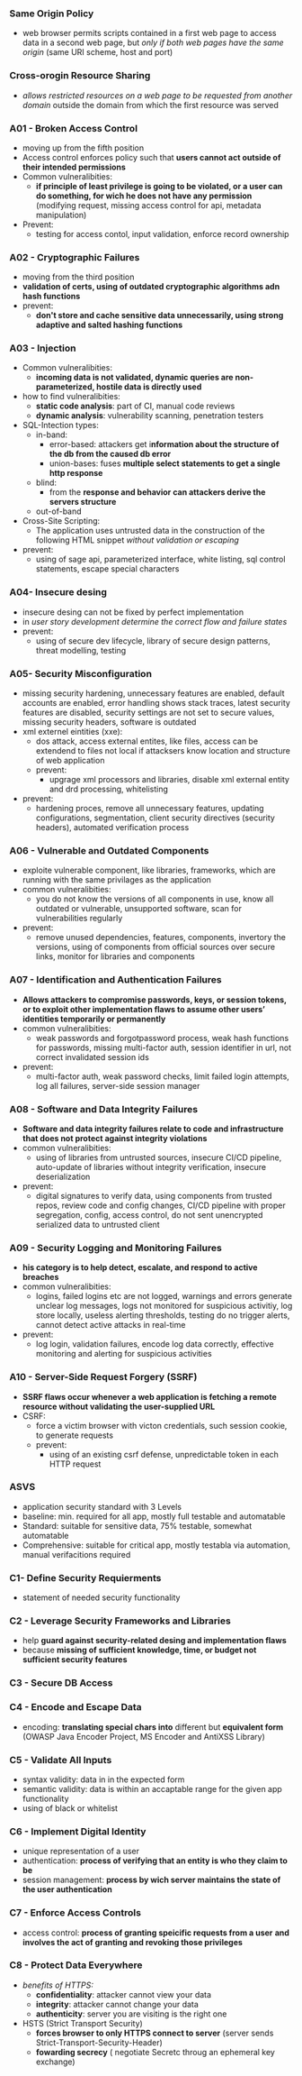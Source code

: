 ### Same Origin Policy
- web browser permits scripts contained in a first web page to access data in a second web page, but _only if both web pages have the same origin_ (same URI scheme, host and port)

### Cross-orogin Resource Sharing
- _allows restricted resources on a web page to be requested from another domain_ outside the domain from which the first resource was served

### A01 - Broken Access Control
- moving up from the fifth position
- Access control enforces policy such that **users cannot act outside of their intended permissions**
- Common vulneralibities:
	- __if principle of least privilege is going to be violated, or a user can do something, for wich he does not have any permission__ (modifying request, missing access control for api, metadata manipulation)
- Prevent:
	- testing for access contol, input validation, enforce record ownership

### A02 - Cryptographic Failures
- moving from the third position
- **validation of certs, using of outdated cryptographic algorithms adn hash functions**
- prevent:
	- **don't store and cache sensitive data unnecessarily, using strong adaptive and salted hashing functions**

### A03 - Injection
- Common vulneralibities: 
	- **incoming data is not validated, dynamic queries are non-parameterized, hostile data is directly used**
- how to find vulneralibities:
	- **static code analysis**: part of CI, manual code reviews
	- **dynamic analysis**: vulnerability scanning, penetration testers
- SQL-Intection types:
	- in-band:
		- error-based: attackers get i**nformation about the structure of the db from the caused db error**
		- union-bases: fuses **multiple select statements to get a single http response**
	- blind:
		- from the **response and behavior can attackers derive the servers structure**
	- out-of-band
- Cross-Site Scripting:
	- The application uses untrusted data in the construction of the following HTML snippet _without validation or escaping_
- prevent:
	- using of sage api, parameterized interface, white listing, sql control statements, escape special characters 

### A04- Insecure desing
- insecure desing can not be fixed by perfect implementation
- in _user story development determine the correct flow and failure states_
- prevent:
	- using of secure dev lifecycle, library of secure design patterns, threat modelling, testing

### A05- Security Misconfiguration
- missing security hardening, unnecessary features are enabled, default accounts are enabled, error handling shows stack traces, latest security features are disabled, security settings are not set to secure values, missing security headers, software is outdated
- xml externel eintities (xxe):
	- dos attack, access external entites, like files, access can be extendend to files not local if attacksers know location and structure of web application
	- prevent:
		- upgrage xml processors and libraries, disable xml external entity and drd processing, whitelisting
- prevent:
	- hardening proces, remove all unnecessary features, updating configurations, segmentation, client security directives (security headers), automated verification process

### A06 - Vulnerable and Outdated Components
- exploite vulnerable component, like libraries, frameworks, which are running with the same privilages as the application
- common vulneralibities:
	- you do not know the versions of all components in use, know all outdated or vulnerable, unsupported software, scan for vulnerabilities regularly
- prevent:
	- remove unused dependencies, features, components, invertory the versions, using of components from official sources over secure links, monitor for libraries and components   

### A07 - Identification and Authentication Failures
- **Allows attackers to compromise passwords, keys, or session tokens, or to exploit other implementation flaws to assume other users’ identities temporarily or permanently**
- common vulneralibities:
	- weak passwords and forgotpassword process, weak hash functions for passwords, missing multi-factor auth, session identifier in url, not correct invalidated session ids
- prevent:
	- multi-factor auth, weak password checks, limit failed login attempts, log all failures, server-side session manager

### A08 - Software and Data Integrity Failures
- **Software and data integrity failures relate to code and infrastructure that does not protect against integrity violations**
- common vulneralibities:
	- using of libraries from untrusted sources, insecure CI/CD pipeline, auto-update of libraries without integrity verification, insecure deserialization
- prevent:
	- digital signatures to verify data, using components from trusted repos, review code and config changes, CI/CD pipeline with proper segregation, config, access control, do not sent unencrypted serialized data to untrusted client

### A09 - Security Logging and Monitoring Failures
- **his category is to help detect, escalate, and respond to active breaches**
- common vulneralibities:
	- logins, failed logins etc are not logged, warnings and errors generate unclear log messages, logs not monitored for suspicious activitiy, log store locally, useless alerting thresholds, testing do no trigger alerts, cannot detect active attacks in real-time
- prevent:
	- log login, validation failures, encode log data correctly, effective monitoring and alerting for suspicious activities

### A10 - Server-Side Request Forgery (SSRF)
- **SSRF flaws occur whenever a web application is fetching a remote resource without validating the user-supplied URL**
- CSRF:
	- force a victim browser with victon credentials, such session cookie, to generate requests
	- prevent:
		- using of an existing csrf defense, unpredictable token in each HTTP request

### ASVS
- application security standard with 3 Levels
- baseline: min. required for all app, mostly full testable and automatable
- Standard: suitable for sensitive data, 75% testable, somewhat automatable
- Comprehensive: suitable for critical app, mostly testabla via automation, manual verifacitions required
### C1- Define Security Requierments
- statement of needed security functionality

### C2 - Leverage Security Frameworks and Libraries
- help __guard against security-related desing and implementation flaws__
- because __missing of sufficient knowledge, time, or budget not sufficient security features__

### C3 - Secure DB Access
### C4 - Encode and Escape Data
- encoding: __translating special chars into__ different but __equivalent form__ (OWASP Java Encoder Project, MS Encoder and AntiXSS Library)

### C5 - Validate All Inputs
- syntax validity: data in in the expected form
- semantic validity: data is within an accaptable range for the given app functionality
- using of black or whitelist

### C6 - Implement Digital Identity
- unique representation of a user
- authentication: __process of verifying that an entity is who they claim to be__
- session management: __process by wich server maintains the state of the user authentication__

### C7 - Enforce Access Controls
- access control: __process of granting speicific requests from a user__ __and involves the act of granting and revoking those privileges__

### C8 - Protect Data Everywhere
- _benefits of HTTPS:_
	- __confidentiality__: attacker cannot view your data
	- __integrity__: attacker cannot change your data
	- __authenticity__: server you are visiting is the right one
- HSTS (Strict Transport Security)
	- __forces browser to only HTTPS connect to server__ (server sends Strict-Transport-Security-Header)
	- __fowarding secrecy__ ( negotiate Secretc throug an ephemeral key exchange)